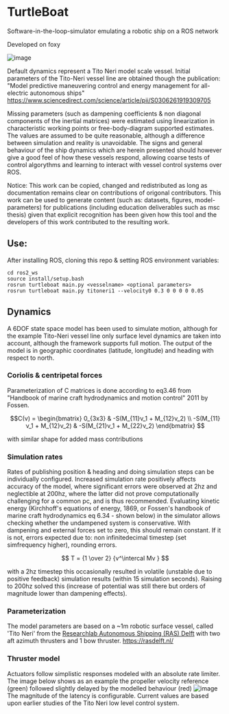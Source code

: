 # TurtleBoat
Software-in-the-loop-simulator emulating a robotic ship on a ROS network 

Developed on foxy
 
![image](https://user-images.githubusercontent.com/5917472/204604860-5a0f899e-1df0-4577-9d4f-759c835b8c75.png)

Default dynamics represent a Tito Neri model scale vessel. Initial parameters of the Tito-Neri vessel line are obtained though the publication:
 "Model predictive maneuvering control and energy management for all-electric autonomous ships" https://www.sciencedirect.com/science/article/pii/S0306261919309705
 
Missing parameters (such as dampening coefficients & non diagonal components of the inertial matrices) were estimated using linearization in characteristic working points or free-body-diagram supported estimates. The values are assumed to be quite reasonable, although a difference between simulation and reality is unavoidable. The signs and general behaviour of the ship dynamics which are herein presented should however give a good feel of how these vessels respond, allowing coarse tests of control algorythms and learning to interact with vessel control systems over ROS.

Notice:
This work can be copied, changed and redistributed as long as documentation remains clear on contributions of origonal contributors. 
This work can be used to generate content (such as: datasets, figures, model-parameters) for publications (including education deliverables such as msc thesis) given that explicit recognition has been given how this tool and the developers of this work contributed to the resulting work. 

## Use:
After installing ROS, cloning this repo & setting ROS environment variables:
```shell
cd ros2_ws
source install/setup.bash
rosrun turtleboat main.py <vesselname> <optional parameters>
rosrun turtleboat main.py titoneri1 --velocity0 0.3 0 0 0 0 0.05
```

## Dynamics
A 6DOF state space model has been used to simulate motion, although for the example Tito-Neri vessel line only surface level dynamics are taken into account, although the framework supports full motion. The output of the model is in geographic coordinates (latitude, longitude) and heading with respect to north.

### Coriolis & centripetal forces
Parameterization of C matrices is done according to eq3.46 from "Handbook of marine craft hydrodynamics and motion control" 2011 by Fossen.

```math
C(ν) = \begin{bmatrix} 0_{3x3} & -S(M_{11}ν_1 + M_{12}ν_2) \\ -S(M_{11}ν_1 + M_{12}ν_2) & -S(M_{21}ν_1 + M_{22}ν_2) \end{bmatrix} 
```
with similar shape for added mass contributions

### Simulation rates
Rates of publishing position & heading and doing simulation steps can be individually configured. Increased simulation rate positively affects accuracy of the model, where significant errors were observed at 2hz and neglectible at 200hz, where the latter did not prove computationally challenging for a common pc, and is thus recommended.
Evaluating kinetic energy (Kirchhoff's equations of energy, 1869, or Fossen's handbook of marine craft hydrodynamics eq 6.34 - shown below) in the simulator allows checking whether the undampened system is conservative. With dampening and external forces set to zero, this should remain constant. If it is not, errors expected due to: non infinitedecimal timestep (set simfrequency higher), rounding errors. 

$$ T = {1 \over 2} {v^\intercal Mv } $$

with a 2hz timestep this occasionally resulted in volatile (unstable due to positive feedback) simulation results (within 15 simulation seconds). Raising to 200hz solved this (increase of potential was still there but orders of magnitude lower than dampening effects). 

### Parameterization
The model parameters are based on a ~1m robotic surface vessel, called 'Tito Neri' from the [Researchlab Autonomous Shipping (RAS) Delft](https://github.com/RAS-Delft) with two aft azimuth thrusters and 1 bow thruster. https://rasdelft.nl/

### Thruster model
Actuators follow simplistic responses modeled with an absolute rate limiter. The image below shows as an example the propeller velocity reference (green) followed slightly delayed by the modelled behaviour (red)
![image](https://user-images.githubusercontent.com/5917472/230133639-ea5e6c15-79bb-46af-9b8a-8fed1e0bf2d8.png)
The magnitude of the latency is configurable. Current values are based upon earlier studies of the Tito Neri low level control system. 


